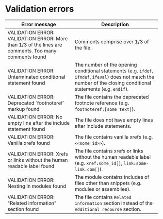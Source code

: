 # Validation errors

| Error message  | Description |
| ------------- | ------------- |
| VALIDATION ERROR: VALIDATION ERROR: More than 1/3 of the lines are comments. Too many comments found | Comments comprise over 1/3 of the file. |
| VALIDATION ERROR: Unterminated conditional statement found|The number of the opening conditional statements (e.g. `ifdef`, `ifndef`, `ifeval`) does not match the number of the closing conditional statements (e.g. `endif`). |
| VALIDATION ERROR: Deprecated \`footnoteref\` markup found | The file contains the deprecated footnote reference (e.g. `footnoteref:[some text]`). |
| VALIDATION ERROR: No empty line after the include statement found | The file does not have empty lines after include statements. |
| VALIDATION ERROR: Vanilla xrefs found | The file contains vanilla xrefs (e.g. `<<some_id>>`). |
| VALIDATION ERROR: Xrefs or links without the human readable label found | The file contains xrefs or links without the human readable label (e.g. `xref:some_id[]`, `link:some-link.com[]`). |
| VALIDATION ERROR: Nesting in modules found | The module contains includes of files other than snippets (e.g. modules or assemblies). |
| VALIDATION ERROR: "Related information" section found | The file contains `Related information` section instead of the `Additional recourse` section. |

<!--| VALIDATION ERROR: |


| VALIDATION ERROR: |


| VALIDATION ERROR: |-->
